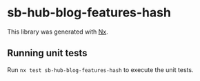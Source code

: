 # sb-hub-blog-features-hash

This library was generated with [Nx](https://nx.dev).

## Running unit tests

Run `nx test sb-hub-blog-features-hash` to execute the unit tests.
